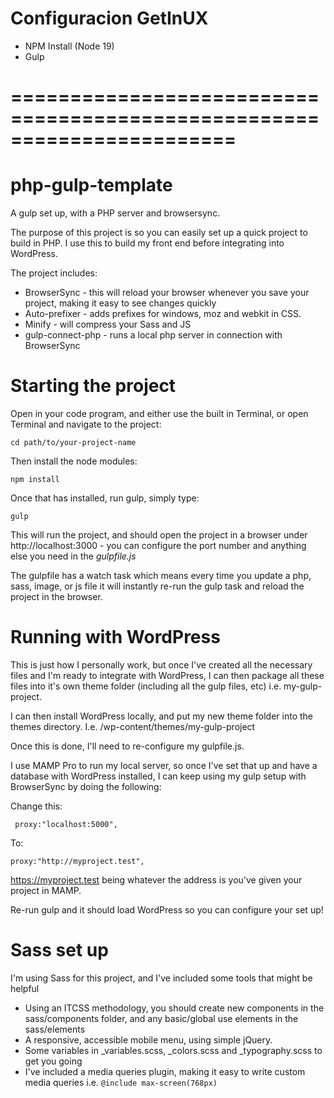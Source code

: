 # Configuracion GetInUX

- NPM Install (Node 19)
- Gulp


=======================================================================
=======================================================================


# php-gulp-template
A gulp set up, with a PHP server and browsersync.

The purpose of this project is so you can easily set up a quick project to build in PHP. I use this to build my front end before integrating into WordPress. 

The project includes:

- BrowserSync - this will reload your browser whenever you save your project, making it easy to see changes quickly
- Auto-prefixer - adds prefixes for windows, moz and webkit in CSS.
- Minify - will compress your Sass and JS
- gulp-connect-php - runs a local php server in connection with BrowserSync

# Starting the project

Open in your code program, and either use the built in Terminal, or open Terminal and navigate to the project:

``cd path/to/your-project-name``

Then install the node modules:

``npm install``

Once that has installed, run gulp, simply type:

``gulp``

This will run the project, and should open the project in a browser under http://localhost:3000 - you can configure the port number and anything else you need in the *gulpfile.js*

The gulpfile has a watch task which means every time you update a php, sass, image, or js file it will instantly re-run the gulp task and reload the project in the browser.

# Running with WordPress

This is just how I personally work, but once I've created all the necessary files and I'm ready to integrate with WordPress, I can then package all these files into it's own theme folder (including all the gulp files, etc) i.e. my-gulp-project.

I can then install WordPress locally, and put my new theme folder into the themes directory. I.e. /wp-content/themes/my-gulp-project

Once this is done, I'll need to re-configure my gulpfile.js.

I use MAMP Pro to run my local server, so once I've set that up and have a database with WordPress installed, I can keep using my gulp setup with BrowserSync by doing the following:

Change this:

`` proxy:"localhost:5000",``

To:

``proxy:"http://myproject.test",``

https://myproject.test being whatever the address is you've given your project in MAMP.

Re-run gulp and it should load WordPress so you can configure your set up!

# Sass set up

I'm using Sass for this project, and I've included some tools that might be helpful

- Using an ITCSS methodology, you should create new components in the sass/components folder, and any basic/global use elements in the sass/elements 
- A responsive, accessible mobile menu, using simple jQuery.
- Some variables in _variables.scss, _colors.scss and _typography.scss to get you going
- I've included a media queries plugin, making it easy to write custom media queries i.e. `@include max-screen(768px)`
